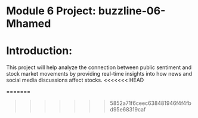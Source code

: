 # Module 6 Project: buzzline-06-Mhamed
# Introduction: 
This project will help analyze the connection between public sentiment and stock market movements by providing real-time insights into how news and social media discussions affect stocks.
<<<<<<< HEAD


=======
>>>>>>> 5852a71f6ceec638481946f4f4fbd95e68319caf

